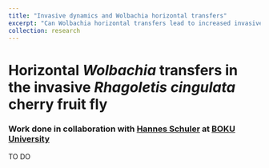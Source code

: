 ```yaml
---
title: "Invasive dynamics and Wolbachia horizontal transfers"
excerpt: "Can Wolbachia horizontal transfers lead to increased invasive potential?"
collection: research
---
```

# Horizontal *Wolbachia* transfers in the invasive *Rhagoletis cingulata* cherry fruit fly
### Work done in collaboration with [Hannes Schuler](https://www.unibz.it/de/faculties/sciencetechnology/academic-staff/person/34023-hannes-schuler) at [BOKU University](https://boku.ac.at/personen/person/E99F256A35985452)
TO DO
